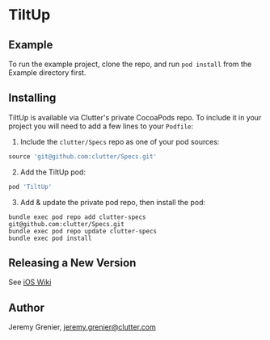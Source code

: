 # TiltUp

## Example

To run the example project, clone the repo, and run `pod install` from the Example directory first.

## Installing

TiltUp is available via Clutter's private CocoaPods repo. To include it in your project you will need to add a few lines to your `Podfile`:

1. Include the `clutter/Specs` repo as one of your pod sources:

```ruby
source 'git@github.com:clutter/Specs.git'
```

2. Add the TiltUp pod:

```ruby
pod 'TiltUp'
```

3. Add & update the private pod repo, then install the pod:

```
bundle exec pod repo add clutter-specs git@github.com:clutter/Specs.git
bundle exec pod repo update clutter-specs
bundle exec pod install
```

## Releasing a New Version

See [iOS Wiki](https://github.com/clutter/iOS/wiki/Framework-Release-Process)

## Author

Jeremy Grenier, jeremy.grenier@clutter.com
